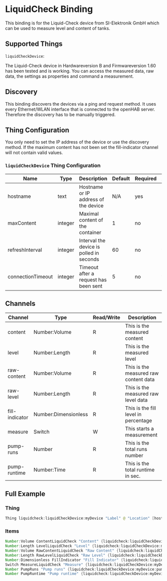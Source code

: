 # LiquidCheck Binding

This binding is for the Liquid-Check device from SI-Elektronik GmbH which can be used to measure level and content of tanks.

## Supported Things

`liquidCheckDevice`:

The Liquid-Check device in Hardwareversion B and Firmwareversion 1.60 has been tested and is working.
You can access the measured data, raw data, the settings as properties and command a measurement.

## Discovery

This binding discovers the devices via a ping and request method.
It uses every Ethernet/WLAN interface that is connected to the openHAB server.
Therefore the discovery has to be manually triggered.

## Thing Configuration

You only need to set the IP address of the device or use the discovery method.
If the maximum content has not been set the fill-indicator channel will not contain valid values.

### `liquidCheckDevice` Thing Configuration

| Name             | Type    | Description                              | Default | Required | Advanced |
|------------------|---------|------------------------------------------|---------|----------|----------|
| hostname         | text    | Hostname or IP address of the device     | N/A     | yes      | no       |
| maxContent       | integer | Maximal content of the container         | 1       | no       | no       |
| refreshInterval  | integer | Interval the device is polled in seconds | 60      | no       | yes      |
| connectionTimeout| integer | Timeout after a request has been sent    | 5       | no       | yes      |

## Channels

| Channel        | Type                        | Read/Write | Description                           |
|----------------|-----------------------------|------------|---------------------------------------|
| content        | Number:Volume               | R          | This is the measured content          |
| level          | Number:Length               | R          | This is the measured level            |
| raw-content    | Number:Volume               | R          | This is the measured raw content data |
| raw-level      | Number:Length               | R          | This is the measured raw level data   |
| fill-indicator | Number:Dimensionless        | R          | This is the fill level in percentage  |
| measure        | Switch                      | W          | This starts a measurement             |
| pump-runs      | Number                      | R          | This is the total runs number         |
| pump-runtime   | Number:Time                 | R          | This is the total runtime in sec.     |

## Full Example

### Thing

```java
Thing liquidcheck:liquidCheckDevice:myDevice "Label" @ "Location" [hostname="XXX.XXX.XXX.XXX", maxContent=9265, refreshInterval=600, connectionTimeout=5]
```

### Items

```java
Number:Volume ContentLiquidCheck "Content" {liquidcheck:liquidCheckDevice:myDevice:content}
Number:Length LevelLiquidCheck "Level" {liquidcheck:liquidCheckDevice:myDevice:level}
Number:Volume RawContentLiquidCheck "Raw Content" {liquidcheck:liquidCheckDevice:myDevice:raw-content}
Number:Length RawLevelLiquidCheck "Raw Level" {liquidcheck:liquidCheckDevice:myDevice:raw-level}
Number:Dimensionless FillIndicator "Fill Indicator" {liquidcheck:liquidCheckDevice:myDevice:fill-indicator}
Switch MeasureLiquidCheck "Measure" {liquidcheck:liquidCheckDevice:myDevice:measure}
Number PumpRuns "Pump runs" {liquidcheck:liquidCheckDevice:myDevice:pump-runs}
Number PumpRuntime "Pump runtime" {liquidcheck:liquidCheckDevice:myDevice:pump-runtime}
```
